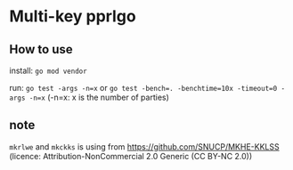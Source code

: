 # Multi-key pprlgo

## How to use

install: `go mod vendor`

run: `go test -args -n=x` or `go test -bench=. -benchtime=10x -timeout=0 -args -n=x` (-n=x: x is the number of parties)

## note

`mkrlwe` and `mkckks` is using from https://github.com/SNUCP/MKHE-KKLSS (licence: Attribution-NonCommercial 2.0 Generic (CC BY-NC 2.0))



